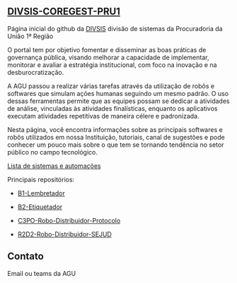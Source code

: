 ## **[DIVSIS-COREGEST-PRU1](https://agudf.sharepoint.com/sites/PRU1-GestaoEstrategica)**

Página inicial do github da  [DIVSIS](https://agudf.sharepoint.com/sites/PRU1-GestaoEstrategica) divisão de sistemas da Procuradoria da União 1ª Região

O portal tem por objetivo fomentar e disseminar as boas práticas de governança pública, visando melhorar a capacidade de implementar, monitorar e avaliar a estratégia institucional, com foco na inovação e na desburocratização.

​​​​​​​A AGU passou a realizar várias tarefas através da utilização de robôs e softwares que simulam ações humanas seguindo um mesmo padrão.  O uso dessas ferramentas permite que as equipes possam se dedicar a atividades de análise, vinculadas às atividades finalísticas, enquanto os aplicativos executam atividades repetitivas de maneira célere e padronizada. 

Nesta página, você encontra informações sobre as principais softwares e robôs utilizados em nossa Instituição, tutoriais, canal de sugestões e pode conhecer um pouco mais sobre o que tem se tornando tendência no setor público no campo tecnológico.

[Lista de sistemas e automações](https://agudf.sharepoint.com/sites/PRU1/SitePages/Sistemaseautomacoes.aspx)

Principais repositórios:

- [B1-Lembretador ](https://github.com/DIVSIS-COREGEST-PRU1/B1-Lembretador)

- [B2-Etiquetador](https://github.com/DIVSIS-COREGEST-PRU1/B2-Etiquetador)

- [C3PO-Robo-Distribuidor-Protocolo](https://github.com/DIVSIS-COREGEST-PRU1/C3PO-Robo-Distribuidor-Protocolo)

- [R2D2-Robo-Distribuidor-SEJUD](https://github.com/DIVSIS-COREGEST-PRU1/R2D2-Robo-Distribuidor-SEJUD)

## Contato 

Email ou teams da AGU
 
